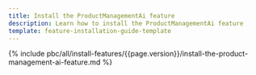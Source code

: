 ```yaml
---
title: Install the ProductManagementAi feature
description: Learn how to install the ProductManagementAi feature
template: feature-installation-guide-template
---
```


{% include pbc/all/install-features/{{page.version}}/install-the-product-management-ai-feature.md %} <!-- To edit, see /_includes/pbc/all/install-features/202407.0/install-the-product-management-ai-feature.md -->
